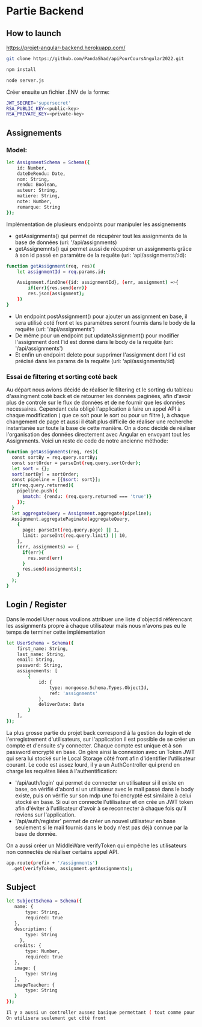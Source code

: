 # Partie Backend

## How to launch

https://projet-angular-backend.herokuapp.com/

```bash
git clone https://github.com/PandaShad/apiPourCoursAngular2022.git

npm install

node server.js
```

Créer ensuite un fichier .ENV de la forme:
```bash
JWT_SECRET='supersecret'
RSA_PUBLIC_KEY=<public-key>
RSA_PRIVATE_KEY=<private-key>
```

## Assignements

### Model:
```bash
let AssignmentSchema = Schema({
    id: Number,
    dateDeRendu: Date,
    nom: String,
    rendu: Boolean,
    auteur: String,
    matiere: String,
    note: Number,
    remarque: String
});
```

Implémentation de plusieurs endpoints pour manipuler les assignements
- getAssignments() qui permet de récupérer tout les assignments de la base de données (uri: '/api/assignments)
- getAssignemnts() qui permet aussi de récupérer un assignments grâce à son id passé en paramètre de la requête (uri: 'api/assignments/:id):
```bash
function getAssignment(req, res){
    let assignmentId = req.params.id;

    Assignment.findOne({id: assignmentId}, (err, assignment) =>{
        if(err){res.send(err)}
        res.json(assignment);
    })
}
```
- Un endpoint postAssignment() pour ajouter un assignment en base, il sera utilisé coté front et les paramètres seront fournis dans le body de la requête (uri: '/api/assignments')
- De même pour un endpoint put updateAssignment() pour modifier l'assignment dont l'id est donné dans le body de la requête (uri: '/api/assignments')
- Et enfin un endpoint delete pour supprimer l'assignment dont l'id est précisé dans les params de la requête (uri: 'api/assignments/:id)

### Essai de filtering et sorting coté back

Au départ nous avions décidé de réaliser le filtering et le sorting du tableau d'assingment coté back et de retourner les données paginées, afin d'avoir plus de controle sur le flux de données et de ne fournir que les données necessaires. Cependant cela obligé l'application à faire un appel API à chaque modification ( que ce soit pour le sort ou pour un filtre ), à chaque changement de page et aussi il était plus difficile de réaliser une recherche instantanée sur toute la base de cette manière. On a donc décidé de réaliser l'organisation des données directement avec Angular en envoyant tout les Assignments. Voici un reste de code de notre ancienne méthode:
```bash
function getAssignments(req, res){
  const sortBy = req.query.sortBy;
  const sortOrder = parseInt(req.query.sortOrder);
  let sort = {};
  sort[sortBy] = sortOrder;
  const pipeline = [{$sort: sort}];
  if(req.query.returned){
    pipeline.push({
      $match: {rendu: (req.query.returned === 'true')}
    });
  }
  let aggregateQuery = Assignment.aggregate(pipeline);
  Assignment.aggregatePaginate(aggregateQuery, 
    {
      page: parseInt(req.query.page) || 1,
      limit: parseInt(req.query.limit) || 10,
    },
    (err, assignments) => {
      if(err){
        res.send(err)
      }
      res.send(assignments);
    }
  );
}
```

## Login / Register

Dans le model User nous voulions attribuer une liste d'objectId référencant les assignments propre à chaque utilisateur mais nous n'avons pas eu le temps de terminer cette implémentation
```bash
let UserSchema = Schema({
    first_name: String,
    last_name: String,
    email: String,
    password: String,
    assignements: [
        {
            id: {
                type: mongoose.Schema.Types.ObjectId,
                ref: 'assignments'
            },
            deliverDate: Date
        }
    ],
});
```

La plus grosse partie du projet back correspond à la gestion du login et de l'enregistrement d'utilisateurs, sur l'application il est possible de se créer un compte et d'ensuite s'y connecter. Chaque compte est unique et à son password encrypté en base. On gère ainsi la connexion avec un Token JWT qui sera lui stocké sur le Local Storage côté front afin d'identifier l'utilisateur courant.
Le code est assez lourd, il y a un AuthController qui prend en charge les requêtes liées à l'authentification:
- '/api/auth/login' qui permet de connecter un utilisateur si il existe en base, on vérifié d'abord si un utilisateur avec le mail passé dans le body existe, puis on vérifie sur son mdp une foi encrypté est similaire à celui stocké en base. Si oui on connecte l'utilisateur et on crée un JWT token afin d'éviter à l'utilisateur d'avoir à se reconnecter à chaque fois qu'il reviens sur l'application.
- '/api/auth/register' permet de créer un nouvel utilisateur en base seulement si le mail fournis dans le body n'est pas déjà connue par la base de donnée.

On a aussi créer un MiddleWare verifyToken qui empêche les utilisateurs non connectés de réaliser certains appel API.
```bash
app.route(prefix + '/assignments')
  .get(verifyToken, assignment.getAssignments);
```

## Subject
 ```bash
 let SubjectSchema = Schema({
    name: {
        type: String,
        required: true
    },
    description: {
        type: String
      },
    credits: {
        type: Number,
        required: true
    },
    image: {
        type: String
    },
    imageTeacher: {
        type: String
    }
});

Il y a aussi un controller aussez basique permettant ( tout comme pour les assignements ) de créer une matière, de get une matière par son nom, de get toute les matières, de delete une matière et de modifier une matière.
On utilisera seulement get côté front


